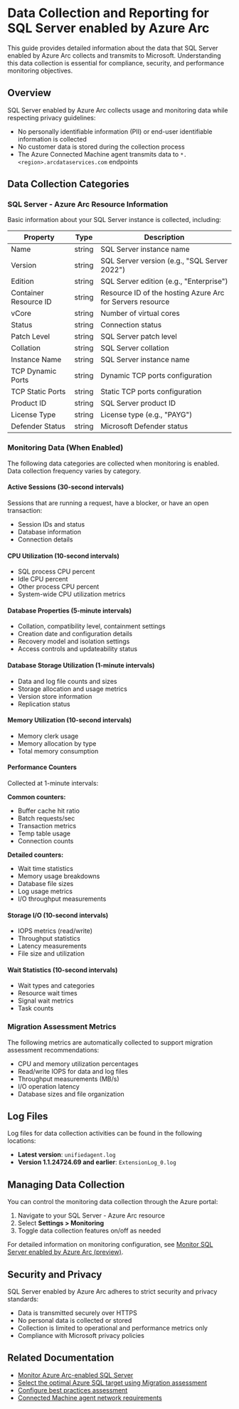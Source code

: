 # Data Collection and Reporting for SQL Server enabled by Azure Arc

This guide provides detailed information about the data that SQL Server enabled by Azure Arc collects and transmits to Microsoft. Understanding this data collection is essential for compliance, security, and performance monitoring objectives.

## Overview

SQL Server enabled by Azure Arc collects usage and monitoring data while respecting privacy guidelines:

- No personally identifiable information (PII) or end-user identifiable information is collected
- No customer data is stored during the collection process
- The Azure Connected Machine agent transmits data to `*.<region>.arcdataservices.com` endpoints

## Data Collection Categories

### SQL Server - Azure Arc Resource Information

Basic information about your SQL Server instance is collected, including:

| Property | Type | Description |
|----------|------|-------------|
| Name | string | SQL Server instance name |
| Version | string | SQL Server version (e.g., "SQL Server 2022") |
| Edition | string | SQL Server edition (e.g., "Enterprise") |
| Container Resource ID | string | Resource ID of the hosting Azure Arc for Servers resource |
| vCore | string | Number of virtual cores |
| Status | string | Connection status |
| Patch Level | string | SQL Server patch level |
| Collation | string | SQL Server collation |
| Instance Name | string | SQL Server instance name |
| TCP Dynamic Ports | string | Dynamic TCP ports configuration |
| TCP Static Ports | string | Static TCP ports configuration |
| Product ID | string | SQL Server product ID |
| License Type | string | License type (e.g., "PAYG") |
| Defender Status | string | Microsoft Defender status |

### Monitoring Data (When Enabled)

The following data categories are collected when monitoring is enabled. Data collection frequency varies by category.

#### Active Sessions (30-second intervals)
Sessions that are running a request, have a blocker, or have an open transaction:
- Session IDs and status
- Database information
- Connection details

#### CPU Utilization (10-second intervals)
- SQL process CPU percent
- Idle CPU percent
- Other process CPU percent
- System-wide CPU utilization metrics

#### Database Properties (5-minute intervals)
- Collation, compatibility level, containment settings
- Creation date and configuration details
- Recovery model and isolation settings
- Access controls and updateability status

#### Database Storage Utilization (1-minute intervals)
- Data and log file counts and sizes
- Storage allocation and usage metrics
- Version store information
- Replication status

#### Memory Utilization (10-second intervals)
- Memory clerk usage
- Memory allocation by type
- Total memory consumption

#### Performance Counters
Collected at 1-minute intervals:

**Common counters:**
- Buffer cache hit ratio
- Batch requests/sec
- Transaction metrics
- Temp table usage
- Connection counts

**Detailed counters:**
- Wait time statistics
- Memory usage breakdowns
- Database file sizes
- Log usage metrics
- I/O throughput measurements

#### Storage I/O (10-second intervals)
- IOPS metrics (read/write)
- Throughput statistics
- Latency measurements
- File size and utilization

#### Wait Statistics (10-second intervals)
- Wait types and categories
- Resource wait times
- Signal wait metrics
- Task counts

### Migration Assessment Metrics

The following metrics are automatically collected to support migration assessment recommendations:

- CPU and memory utilization percentages
- Read/write IOPS for data and log files
- Throughput measurements (MB/s)
- I/O operation latency
- Database sizes and file organization

## Log Files

Log files for data collection activities can be found in the following locations:

- **Latest version**: `unifiedagent.log`
- **Version 1.1.24724.69 and earlier**: `ExtensionLog_0.log`

## Managing Data Collection

You can control the monitoring data collection through the Azure portal:

1. Navigate to your SQL Server - Azure Arc resource
2. Select **Settings > Monitoring**
3. Toggle data collection features on/off as needed

For detailed information on monitoring configuration, see [Monitor SQL Server enabled by Azure Arc (preview)](https://learn.microsoft.com/en-us/sql/sql-server/azure-arc/monitor-sql-server-azure-arc?view=sql-server-ver16).

## Security and Privacy

SQL Server enabled by Azure Arc adheres to strict security and privacy standards:

- Data is transmitted securely over HTTPS
- No personal data is collected or stored
- Collection is limited to operational and performance metrics only
- Compliance with Microsoft privacy policies

## Related Documentation

- [Monitor Azure Arc-enabled SQL Server](https://learn.microsoft.com/en-us/sql/sql-server/azure-arc/monitor-sql-server-azure-arc?view=sql-server-ver16)
- [Select the optimal Azure SQL target using Migration assessment](https://learn.microsoft.com/en-us/sql/sql-server/azure-arc/migration-assessment?view=sql-server-ver16)
- [Configure best practices assessment](https://learn.microsoft.com/en-us/sql/sql-server/azure-arc/sql-best-practices-assessment-azure-arc?view=sql-server-ver16)
- [Connected Machine agent network requirements](https://learn.microsoft.com/en-us/azure/azure-arc/servers/network-requirements?tabs=azure-cloud#urls)